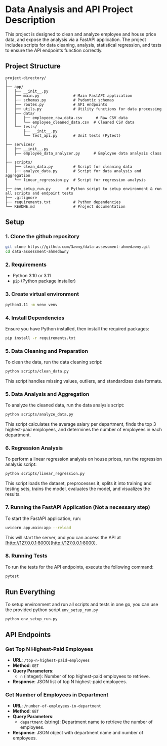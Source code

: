 
# Data Analysis and API Project Description

This project is designed to clean and analyze employee and house price data, and expose the analysis via a FastAPI application. The project includes scripts for data cleaning, analysis, statistical regression, and tests to ensure the API endpoints function correctly.

## Project Structure

```
project-directory/
│
├── app/
│   ├── __init__.py
│   ├── main.py               # Main FastAPI application
│   ├── schemas.py            # Pydantic schemas
│   ├── routes.py             # API endpoints
│   ├── utils.py              # Utility functions for data processing
│   ├── data/
│   │   ├── employeee_raw_data.csv      # Raw CSV data
│   │   └── employee_cleaned_data.csv  # Cleaned CSV data
│   └── tests/
│       ├── __init__.py
│       └── test_api.py       # Unit tests (Pytest)
│
├── services/
│   ├── __init__.py
│   ├── employee_data_analyzer.py      # Employee data analysis class
│
├── scripts/
│   ├── clean_data.py         # Script for cleaning data
│   ├── analyze_data.py       # Script for data analysis and aggregation
│   └── linear_regression.py  # Script for regression analysis
│
├── env_setup_run.py       # Python script to setup environment & run all scripts and endpoint tests
├── .gitignore
├── requirements.txt          # Python dependencies
└── README.md                 # Project documentation
```

## Setup

### 1. Clone the github repository

```sh
git clone https://github.com/3awny/data-assessment-ahmedawny.git
cd data-assessment-ahmedawny
```

### 2. Requirements

- Python 3.10 or 3.11
- `pip` (Python package installer)

### 3. Create virtual environment

```bash
python3.11 -m venv venv
```

### 4. Install Dependencies

Ensure you have Python installed, then install the required packages:

```bash
pip install -r requirements.txt
```

### 5. Data Cleaning and Preparation

To clean the data, run the data cleaning script:

```bash
python scripts/clean_data.py
```

This script handles missing values, outliers, and standardizes data formats.

### 5. Data Analysis and Aggregation

To analyze the cleaned data, run the data analysis script:

```bash
python scripts/analyze_data.py
```

This script calculates the average salary per department, finds the top 3 highest-paid employees, and determines the number of employees in each department.

### 6. Regression Analysis

To perform a linear regression analysis on house prices, run the regression analysis script:

```bash
python scripts/linear_regression.py
```

This script loads the dataset, preprocesses it, splits it into training and testing sets, trains the model, evaluates the model, and visualizes the results.

### 7. Running the FastAPI Application (Not a necessary step)

To start the FastAPI application, run: 

```bash
uvicorn app.main:app --reload
```

This will start the server, and you can access the API at [http://127.0.0.1:8000](http://127.0.0.1:8000).

### 8. Running Tests

To run the tests for the API endpoints, execute the following command:

```bash
pytest
```

## Run Everything

To setup environment and run all scripts and tests in one go, you can use the provided python script `env_setup_run.py`

```bash
python env_setup_run.py
```

## API Endpoints

### Get Top N Highest-Paid Employees

- **URL**: `/top-n-highest-paid-employees`
- **Method**: `GET`
- **Query Parameters**: 
  - `n` (integer): Number of top highest-paid employees to retrieve.
- **Response**: JSON list of top N highest-paid employees.

### Get Number of Employees in Department

- **URL**: `/number-of-employees-in-department`
- **Method**: `GET`
- **Query Parameters**: 
  - `department` (string): Department name to retrieve the number of employees.
- **Response**: JSON object with department name and number of employees.